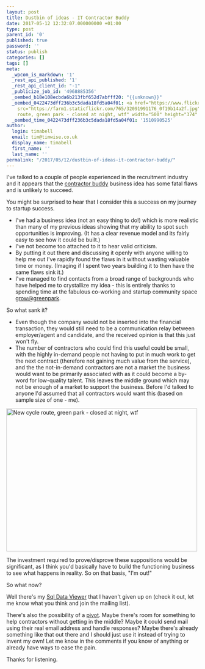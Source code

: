 ```yaml
---
layout: post
title: Dustbin of ideas - IT Contractor Buddy
date: 2017-05-12 12:32:07.000000000 +01:00
type: post
parent_id: '0'
published: true
password: ''
status: publish
categories: []
tags: []
meta:
  _wpcom_is_markdown: '1'
  _rest_api_published: '1'
  _rest_api_client_id: "-1"
  _publicize_job_id: '4968885356'
  _oembed_b18e108ecbda6b213fbf652d7abfff20: "{{unknown}}"
  _oembed_0422473dff236b3c5dada18fd5a04f01: <a href="https://www.flickr.com/photos/tim_abell/32091991176/"><img
    src="https://farm1.staticflickr.com/765/32091991176_0f19b14a2f.jpg" alt="New cycle
    route, green park - closed at night, wtf" width="500" height="374" /></a>
  _oembed_time_0422473dff236b3c5dada18fd5a04f01: '1510990525'
author:
  login: timabell
  email: tim@timwise.co.uk
  display_name: timabell
  first_name: ''
  last_name: ''
permalink: "/2017/05/12/dustbin-of-ideas-it-contractor-buddy/"
---
```

I've talked to a couple of people experienced in the recruitment industry and it appears that the [contractor buddy](http://blog.timwise.co.uk/2017/05/03/it-contractor-buddy/) business idea has some fatal flaws and is unlikely to succeed.

You might be surprised to hear that I consider this a success on my journey to startup success.

*   I've had a business idea (not an easy thing to do!) which is more realistic than many of my previous ideas showing that my ability to spot such opportunities is improving. (It has a clear revenue model and its fairly easy to see how it could be built.)
*   I've not become too attached to it to hear valid criticism.
*   By putting it out there and discussing it openly with anyone willing to help me out I've rapidly found the flaws in it without wasting valuable time or money. (Imaging if I spent two years building it to then have the same flaws sink it.)
*   I've managed to find contacts from a broad range of backgrounds who have helped me to crystallize my idea - this is entirely thanks to spending time at the fabulous co-working and startup community space [grow@greenpark](https://growgreenpark.spaces.nexudus.com/en).

So what sank it?

*   Even though the company would not be inserted into the financial transaction, they would still need to be a communication relay between employer/agent and candidate, and the received opinion is that this just won't fly.
*   The number of contractors who could find this useful could be small, with the highly in-demand people not having to put in much work to get the next contract (therefore not gaining much value from the service), and the the not-in-demand contractors are not a market the business would want to be primarily associated with as it could become a by-word for low-quality talent. This leaves the middle ground which may not be enough of a market to support the business. Before I'd talked to anyone I'd assumed that all contractors would want this (based on sample size of one - me).

<div class="flickr-pic">
<a data-flickr-embed="true"  href="https://www.flickr.com/photos/tim_abell/32091991176/" title="New cycle route, green park - closed at night, wtf"><img src="https://live.staticflickr.com/765/32091991176_0f19b14a2f.jpg" width="500" height="374" alt="New cycle route, green park - closed at night, wtf"></a>
</div>

The investment required to prove/disprove these suppositions would be significant, as I think you'd basically have to build the functioning business to see what happens in reality. So on that basis, "I'm out!"

So what now?

Well there's my [Sql Data Viewer](http://blog.timwise.co.uk/sdv/) that I haven't given up on (check it out, let me know what you think and join the mailing list).

There's also the possibility of a [pivot](https://www.startupgrind.com/blog/is-pivot-the-new-fail/). Maybe there's room for something to help contractors without getting in the middle? Maybe it could send mail using their real email address and handle responses? Maybe there's already something like that out there and I should just use it instead of trying to invent my own! Let me know in the comments if you know of anything or already have ways to ease the pain.

Thanks for listening.
